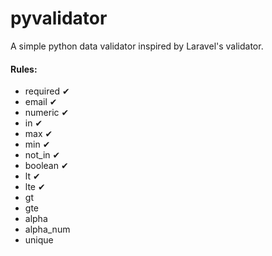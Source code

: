 # pyvalidator

A simple python data validator inspired by Laravel's validator.

#### Rules:
- required &#10004;
- email &#10004;
- numeric &#10004;
- in &#10004;
- max &#10004;
- min &#10004;
- not_in &#10004;
- boolean &#10004;
- lt &#10004;
- lte &#10004;
- gt
- gte
- alpha
- alpha_num
- unique

